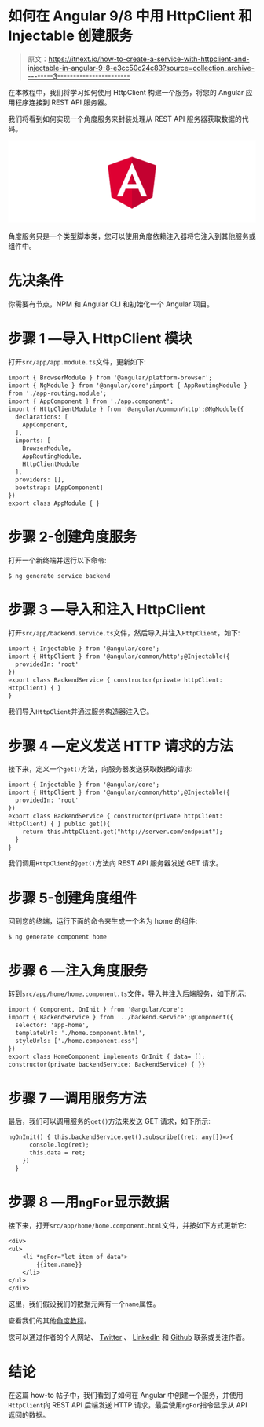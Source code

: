 # 如何在 Angular 9/8 中用 HttpClient 和 Injectable 创建服务

> 原文：<https://itnext.io/how-to-create-a-service-with-httpclient-and-injectable-in-angular-9-8-e3cc50c24c83?source=collection_archive---------3----------------------->

在本教程中，我们将学习如何使用 HttpClient 构建一个服务，将您的 Angular 应用程序连接到 REST API 服务器。

我们将看到如何实现一个角度服务来封装处理从 REST API 服务器获取数据的代码。

![](img/a58818f87b50623c93587da4330618e2.png)

角度服务只是一个类型脚本类，您可以使用角度依赖注入器将它注入到其他服务或组件中。

# 先决条件

你需要有节点，NPM 和 Angular CLI 和初始化一个 Angular 项目。

# 步骤 1 —导入 HttpClient 模块

打开`src/app/app.module.ts`文件，更新如下:

```
import { BrowserModule } from '@angular/platform-browser';
import { NgModule } from '@angular/core';import { AppRoutingModule } from './app-routing.module';
import { AppComponent } from './app.component';
import { HttpClientModule } from '@angular/common/http';@NgModule({
  declarations: [
    AppComponent,
  ],
  imports: [
    BrowserModule,
    AppRoutingModule,
    HttpClientModule
  ],
  providers: [],
  bootstrap: [AppComponent]
})
export class AppModule { }
```

# 步骤 2-创建角度服务

打开一个新终端并运行以下命令:

```
$ ng generate service backend
```

# 步骤 3 —导入和注入 HttpClient

打开`src/app/backend.service.ts`文件，然后导入并注入`HttpClient`，如下:

```
import { Injectable } from '@angular/core';
import { HttpClient } from '@angular/common/http';@Injectable({
  providedIn: 'root'
})
export class BackendService { constructor(private httpClient: HttpClient) { }
}
```

我们导入`HttpClient`并通过服务构造器注入它。

# 步骤 4 —定义发送 HTTP 请求的方法

接下来，定义一个`get()`方法，向服务器发送获取数据的请求:

```
import { Injectable } from '@angular/core';
import { HttpClient } from '@angular/common/http';@Injectable({
  providedIn: 'root'
})
export class BackendService { constructor(private httpClient: HttpClient) { } public get(){
    return this.httpClient.get("http://server.com/endpoint");
  }
}
```

我们调用`HttpClient`的`get()`方法向 REST API 服务器发送 GET 请求。

# 步骤 5-创建角度组件

回到您的终端，运行下面的命令来生成一个名为 home 的组件:

```
$ ng generate component home
```

# 步骤 6 —注入角度服务

转到`src/app/home/home.component.ts`文件，导入并注入后端服务，如下所示:

```
import { Component, OnInit } from '@angular/core';
import { BackendService } from '../backend.service';@Component({
  selector: 'app-home',
  templateUrl: './home.component.html',
  styleUrls: ['./home.component.css']
})
export class HomeComponent implements OnInit { data= []; constructor(private backendService: BackendService) { }}
```

# 步骤 7 —调用服务方法

最后，我们可以调用服务的`get()`方法来发送 GET 请求，如下所示:

```
ngOnInit() { this.backendService.get().subscribe((ret: any[])=>{
      console.log(ret);
      this.data = ret;
    })  
  }
```

# 步骤 8 —用`ngFor`显示数据

接下来，打开`src/app/home/home.component.html`文件，并按如下方式更新它:

```
<div>
<ul>
    <li *ngFor="let item of data">
        {{item.name}}
    </li>
</ul>           
</div>
```

这里，我们假设我们的数据元素有一个`name`属性。

查看我们的其他[角度教程](https://www.techiediaries.com/angular/)。

您可以通过作者的个人网站、 [Twitter](https://twitter.com/ahmedbouchefra) 、 [LinkedIn](https://www.linkedin.com/in/mr-ahmed/) 和 [Github](https://github.com/techiediaries) 联系或关注作者。

# 结论

在这篇 how-to 帖子中，我们看到了如何在 Angular 中创建一个服务，并使用`HttpClient`向 REST API 后端发送 HTTP 请求，最后使用`ngFor`指令显示从 API 返回的数据。